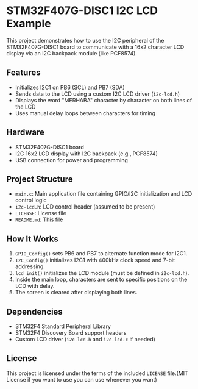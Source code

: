 # STM32F407G-DISC1 I2C LCD Example

This project demonstrates how to use the I2C peripheral of the STM32F407G-DISC1 board to communicate with a 16x2 character LCD display via an I2C backpack module (like PCF8574).

## Features

- Initializes I2C1 on PB6 (SCL) and PB7 (SDA)
- Sends data to the LCD using a custom I2C LCD driver (`i2c-lcd.h`)
- Displays the word "MERHABA" character by character on both lines of the LCD
- Uses manual delay loops between characters for timing

## Hardware

- STM32F407G-DISC1 board
- I2C 16x2 LCD display with I2C backpack (e.g., PCF8574)
- USB connection for power and programming

## Project Structure

- `main.c`: Main application file containing GPIO/I2C initialization and LCD control logic
- `i2c-lcd.h`: LCD control header (assumed to be present)
- `LICENSE`: License file
- `README.md`: This file

## How It Works

1. `GPIO_Config()` sets PB6 and PB7 to alternate function mode for I2C1.
2. `I2C_Config()` initializes I2C1 with 400kHz clock speed and 7-bit addressing.
3. `lcd_init()` initializes the LCD module (must be defined in `i2c-lcd.h`).
4. Inside the main loop, characters are sent to specific positions on the LCD with delay.
5. The screen is cleared after displaying both lines.

## Dependencies

- STM32F4 Standard Peripheral Library
- STM32F4 Discovery Board support headers
- Custom LCD driver (`i2c-lcd.h` and `i2c-lcd.c` if needed)

## License

This project is licensed under the terms of the included `LICENSE` file.(MIT License if you want to use you can use whenever you want)
